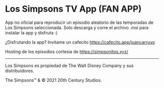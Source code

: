 # Los Simpsons TV App (FAN APP)
App no oficial para reproducir un episodio aleatorio de las temporadas de Los Simpsons seleccionada.
Solo descarga y corre el archivo .msi para instalar la app y disfruta :)

¿Disfrutando la app? Invitame un cafecito https://cafecito.app/juancarruyo


Hosting de los episodios cortesia de https://simpsonitos.xyz/

_________________________________________________________________________________

Los Simpsons es propiedad de The Walt Disney Company y sus distribuidores.

The Simpsons™ & © 2021 20th Century Studios.
